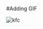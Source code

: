 #Adding GIF


![kfc](https://github.com/analytics495/Gif/assets/158283854/09ea8ac0-920b-4ee4-aaea-e56ea7aad49c)
